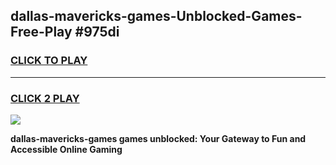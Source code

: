 
## dallas-mavericks-games-Unblocked-Games-Free-Play #975di
<h3>
<a href="https://us.freeplayer.one?title=dallas-mavericks-games&ref=9M">CLICK TO PLAY</a></h3>
<hr>

<h3>
<a href="https://us.freeplayer.one?title=dallas-mavericks-games&ref=9M">CLICK 2 PLAY</a>
  
</h3>

<a href="https://us.freeplayer.one?title=dallas-mavericks-games&ref=9M"><img src="https://clearcache.store/games.png"></a>


**dallas-mavericks-games games unblocked: Your Gateway to Fun and Accessible Online Gaming**
